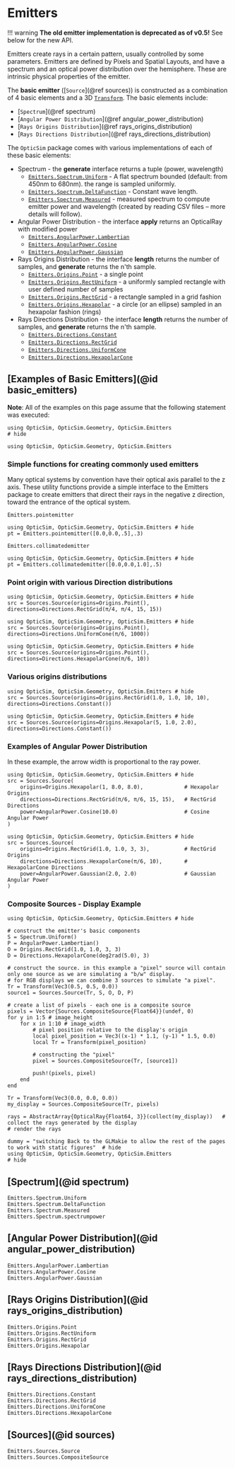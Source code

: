 # Emitters

!!! warning
    **The old emitter implementation is deprecated as of v0.5!** See below for the new API.

Emitters create rays in a certain pattern, usually controlled by some parameters. Emitters are defined by Pixels and Spatial Layouts, and have a spectrum and an optical power distribution over the hemisphere. These are intrinsic physical properties of the emitter.

The **basic emitter** ([`Source`](@ref sources)) is constructed as a combination of 4 basic elements and a 3D [`Transform`](@ref). The basic elements include:
- [`Spectrum`](@ref spectrum)
- [`Angular Power Distribution`](@ref angular_power_distribution)
- [`Rays Origins Distribution`](@ref rays_origins_distribution)
- [`Rays Directions Distribution`](@ref rays_directions_distribution)

The `OpticSim` package comes with various implementations of each of these basic elements:
- Spectrum - the **generate** interface returns a tuple (power, wavelength)
  * [`Emitters.Spectrum.Uniform`](@ref) - A flat spectrum bounded (default: from 450nm to 680nm). the range is sampled uniformly.
  * [`Emitters.Spectrum.DeltaFunction`](@ref) - Constant wave length.
  * [`Emitters.Spectrum.Measured`](@ref) - measured spectrum to compute emitter power and wavelength (created by reading CSV files – more details will follow).
- Angular Power Distribution - the interface **apply** returns an OpticalRay with modified power
  * [`Emitters.AngularPower.Lambertian`](@ref)
  * [`Emitters.AngularPower.Cosine`](@ref)
  * [`Emitters.AngularPower.Gaussian`](@ref)
- Rays Origins Distribution - the interface **length** returns the number of samples, and **generate** returns the n'th sample.
  * [`Emitters.Origins.Point`](@ref) - a single point
  * [`Emitters.Origins.RectUniform`](@ref) - a uniformly sampled rectangle with user defined number of samples
  * [`Emitters.Origins.RectGrid`](@ref) - a rectangle sampled in a grid fashion
  * [`Emitters.Origins.Hexapolar`](@ref) - a circle (or an ellipse) sampled in an hexapolar fashion (rings)
- Rays Directions Distribution - the interface **length** returns the number of samples, and **generate** returns the n'th sample.
  * [`Emitters.Directions.Constant`](@ref)
  * [`Emitters.Directions.RectGrid`](@ref)
  * [`Emitters.Directions.UniformCone`](@ref)
  * [`Emitters.Directions.HexapolarCone`](@ref)

## [Examples of Basic Emitters](@id basic_emitters)

**Note**: All of the examples on this page assume that the following statement was executed:

```@example 
using OpticSim, OpticSim.Geometry, OpticSim.Emitters                                # hide
```

```@example
using OpticSim, OpticSim.Geometry, OpticSim.Emitters
```

### Simple functions for creating commonly used emitters
Many optical systems by convention have their optical axis parallel to the z axis. These utility functions provide a simple interface to the Emitters package to create emitters that direct their rays in the negative z direction, toward the entrance of the optical system.

```@docs; canonical = false
Emitters.pointemitter
```

```@example
using OpticSim, OpticSim.Geometry, OpticSim.Emitters # hide
pt = Emitters.pointemitter([0.0,0.0,.5],.3)
```

```@docs; canonical = false
Emitters.collimatedemitter
```

```@example
using OpticSim, OpticSim.Geometry, OpticSim.Emitters # hide
pt = Emitters.collimatedemitter([0.0,0.0,1.0],.5)
```

### Point origin with various Direction distributions
```@example
using OpticSim, OpticSim.Geometry, OpticSim.Emitters # hide
src = Sources.Source(origins=Origins.Point(), directions=Directions.RectGrid(π/4, π/4, 15, 15))
```

```@example
using OpticSim, OpticSim.Geometry, OpticSim.Emitters # hide
src = Sources.Source(origins=Origins.Point(), directions=Directions.UniformCone(π/6, 1000))
```


```@example
using OpticSim, OpticSim.Geometry, OpticSim.Emitters # hide
src = Sources.Source(origins=Origins.Point(), directions=Directions.HexapolarCone(π/6, 10))
```


### Various origins distributions

```@example
using OpticSim, OpticSim.Geometry, OpticSim.Emitters # hide
src = Sources.Source(origins=Origins.RectGrid(1.0, 1.0, 10, 10), directions=Directions.Constant())
```


```@example
using OpticSim, OpticSim.Geometry, OpticSim.Emitters # hide
src = Sources.Source(origins=Origins.Hexapolar(5, 1.0, 2.0), directions=Directions.Constant())
```


### Examples of Angular Power Distribution

In these example, the arrow width is proportional to the ray power.

```@example
using OpticSim, OpticSim.Geometry, OpticSim.Emitters # hide
src = Sources.Source(
    origins=Origins.Hexapolar(1, 8.0, 8.0),             # Hexapolar Origins
	directions=Directions.RectGrid(π/6, π/6, 15, 15),   # RectGrid Directions
	power=AngularPower.Cosine(10.0)                     # Cosine Angular Power 
)
```

```@example
using OpticSim, OpticSim.Geometry, OpticSim.Emitters # hide
src = Sources.Source(
	origins=Origins.RectGrid(1.0, 1.0, 3, 3),           # RectGrid Origins  
	directions=Directions.HexapolarCone(π/6, 10),       # HexapolarCone Directions
	power=AngularPower.Gaussian(2.0, 2.0)               # Gaussian Angular Power 
)
```

### Composite Sources - Display Example

```@example
using OpticSim, OpticSim.Geometry, OpticSim.Emitters # hide

# construct the emitter's basic components
S = Spectrum.Uniform()
P = AngularPower.Lambertian()
O = Origins.RectGrid(1.0, 1.0, 3, 3)
D = Directions.HexapolarCone(deg2rad(5.0), 3)	
	
# construct the source. in this example a "pixel" source will contain only one source as we are simulating a "b/w" display. 
# for RGB displays we can combine 3 sources to simulate "a pixel".
Tr = Transform(Vec3(0.5, 0.5, 0.0))
source1 = Sources.Source(Tr, S, O, D, P)
	
# create a list of pixels - each one is a composite source
pixels = Vector{Sources.CompositeSource{Float64}}(undef, 0)
for y in 1:5 # image_height
    for x in 1:10 # image_width
        # pixel position relative to the display's origin
        local pixel_position = Vec3((x-1) * 1.1, (y-1) * 1.5, 0.0)
        local Tr = Transform(pixel_position)

        # constructing the "pixel"
        pixel = Sources.CompositeSource(Tr, [source1])

        push!(pixels, pixel)
    end
end
	
Tr = Transform(Vec3(0.0, 0.0, 0.0))
my_display = Sources.CompositeSource(Tr, pixels)

rays = AbstractArray{OpticalRay{Float64, 3}}(collect(my_display))   # collect the rays generated by the display                                                   # render the rays 
```


```@example 
dummy = "switching Back to the GLMakie to allow the rest of the pages to work with static figures"  # hide
using OpticSim, OpticSim.Geometry, OpticSim.Emitters                                                # hide
```


## [Spectrum](@id spectrum)

```@docs; canonical = false
Emitters.Spectrum.Uniform
Emitters.Spectrum.DeltaFunction
Emitters.Spectrum.Measured
Emitters.Spectrum.spectrumpower
```

## [Angular Power Distribution](@id angular_power_distribution)

```@docs; canonical = false
Emitters.AngularPower.Lambertian
Emitters.AngularPower.Cosine
Emitters.AngularPower.Gaussian
```

## [Rays Origins Distribution](@id rays_origins_distribution)

```@docs; canonical = false
Emitters.Origins.Point
Emitters.Origins.RectUniform
Emitters.Origins.RectGrid
Emitters.Origins.Hexapolar
```

## [Rays Directions Distribution](@id rays_directions_distribution)

```@docs; canonical = false
Emitters.Directions.Constant
Emitters.Directions.RectGrid
Emitters.Directions.UniformCone
Emitters.Directions.HexapolarCone
```

## [Sources](@id sources)

```@docs; canonical = false
Emitters.Sources.Source
Emitters.Sources.CompositeSource
```






